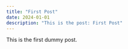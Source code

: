 ```yaml
---
title: "First Post"
date: 2024-01-01
description: "This is the post: First Post"
---
```


This is the first dummy post.
